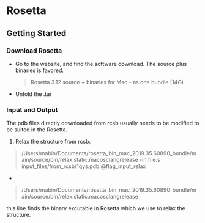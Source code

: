 # Rosetta
## Getting Started
### Download Rosetta

- Go to the website, and find the software download. The source plus binaries is favored.
  >Rosetta 3.12 source + binaries for Mac - as one bundle (14G)

- Unfold the .tar

### Input and Output

The pdb files directly downloaded from rcsb usually needs to be modified to be suited in the Rosetta.

1. Relax the structure from rcsb:

>/Users/mabin/Documents/rosetta_bin_mac_2019.35.60890_bundle/main/source/bin/relax.static.macosclangrelease -in:file:s input_files/from_rcsb/1qys.pdb @flag_input_relax


-
>/Users/mabin/Documents/rosetta_bin_mac_2019.35.60890_bundle/main/source/bin/relax.static.macosclangrelease 

this line finds the binary excutable in Rosetta which we use to relax the structure.





